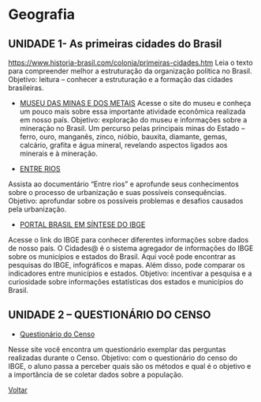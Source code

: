 # Geografia

## UNIDADE 1- As primeiras cidades do Brasil

https://www.historia-brasil.com/colonia/primeiras-cidades.htm
 Leia o texto para compreender melhor a estruturação da organização política no Brasil. Objetivo: leitura – conhecer a estruturação e a formação das cidades brasileiras.

* [MUSEU DAS MINAS E DOS METAIS](http://www.mmgerdau.org.br/)
 Acesse o site do museu e conheça um pouco mais sobre essa importante atividade econômica realizada em nosso país. Objetivo: exploração do museu e informações sobre a mineração no Brasil. Um percurso pelas principais minas do Estado – ferro, ouro, manganês, zinco, nióbio, bauxita, diamante, gemas, calcário, grafita e água mineral, revelando aspectos ligados aos minerais e à mineração.

* [ENTRE RIOS](https://vimeo.com/14770270)

 Assista ao documentário “Entre rios” e aprofunde seus conhecimentos sobre o processo de urbanização e suas possíveis consequências. Objetivo: aprofundar sobre os possíveis problemas e desafios causados pela urbanização.

* [PORTAL BRASIL EM SÍNTESE DO IBGE](https://cidades.ibge.gov.br/)

 Acesse o link do IBGE para conhecer diferentes informações sobre dados de nosso país. O Cidades@ é o sistema agregador de informações do IBGE sobre os municípios e estados do Brasil. Aqui você pode encontrar as pesquisas do IBGE, infográficos e mapas. Além disso, pode comparar os indicadores entre municípios e estados. Objetivo: incentivar a pesquisa e a curiosidade sobre informações estatísticas dos estados e municípios do Brasil.

## UNIDADE 2 – QUESTIONÁRIO DO CENSO

* [Questionário do Censo](https://www.ibge.gov.br/media/com_mediaibge/arquivos/19361f45cc3e3b003f0a552ecde1c45f.pdf)

 Nesse site você encontra um questionário exemplar das perguntas realizadas durante o Censo. Objetivo: com o questionário do censo do IBGE, o aluno passa a perceber quais são os métodos e qual é o objetivo e a importância de se coletar dados sobre a população.

[Voltar](../index.md)
